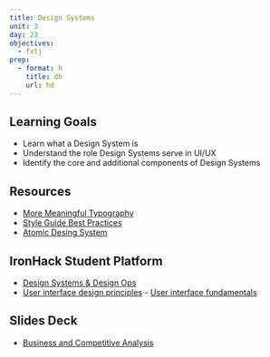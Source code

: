 ```yaml
---
title: Design Systems
unit: 3
day: 23
objectives:
  - fxtj
prep:
  - format: h
    title: dh
    url: hd
---
```

## Learning Goals
- Learn what a Design System is
- Understand the role Design Systems serve in UI/UX
- Identify the core and additional components of Design Systems

## Resources
- [More Meaningful Typography](https://alistapart.com/article/more-meaningful-typography)
- [Style Guide Best Practices](http://bradfrost.com/blog/post/style-guide-best-practices-at-beyond-tellerrand/?ref=mybridge.co)
- [Atomic Desing System](http://atomizedesign.com/)

## IronHack Student Platform
- [Design Systems & Design Ops](http://learn.ironhack.com/#/learning_unit/7096)
- [User interface design principles](http://learn.ironhack.com/#/learning_unit/7047)
- [User interface fundamentals](http://learn.ironhack.com/#/learning_unit/7048)

## Slides Deck
- [Business and Competitive Analysis](https://drive.google.com/open?id=1web6-8-R44JjFVrm9vzFFy56LcE7TxBJe8hmEGZbsZM)
